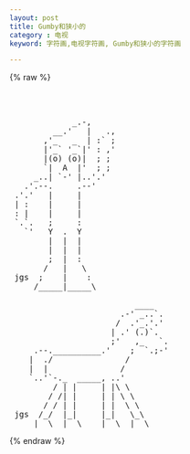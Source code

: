 ```yaml
---
layout: post
title: Gumby和狭小的
category : 电视
keyword: 字符画,电视字符画, Gumby和狭小的字符画

---
```

{% raw %}
<pre>



             _.-,
         __.'   |   .,
       ,'_   _  | :` ;
       |'_` '_`|' : ,'
       |(o) (o)|  ; ;   
       `|  A  |'  ; ;
     _..| `-' |..'.'
   .'.--.     .--'
 .'.'   |     |
 | :    |     |
 : |    |     |
 `.`.   ;     :
   `'   Y  .  Y
        |  |  |
        |  |  |
        ;  |  :
       /   |   \
 jgs  ;    |    :
     /_____|_____\

                          ____
                       .-' _..`.
                      /  .'_.'.'
                     | .' (.)`.
                     ;'   ,_   `.
     .--.__________.'    ;  `.;-'
    |  ./               /
    |  |               / 
    `..'`-._  _____, ..'
         / | |     | |\ \
        / /| |     | | \ \
       / / | |     | |  \ \
 jgs  /_/  |_|     |_|   \_\
     |__\  |__\    |__\  |__\ </pre>
{% endraw %}
